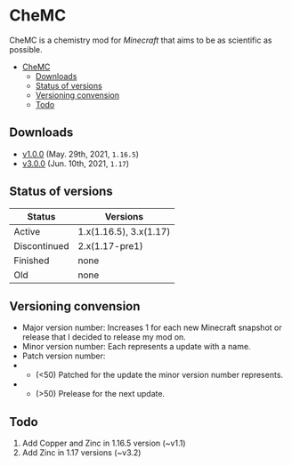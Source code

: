 # CheMC
CheMC is a chemistry mod for *Minecraft* that aims to be as scientific as possible.

- [CheMC](#chemc)
  - [Downloads](#downloads)
  - [Status of versions](#status-of-versions)
  - [Versioning convension](#versioning-convension)
  - [Todo](#todo)
## Downloads
* [v1.0.0](https://github.com/code2828/chemc-fabric/releases/tag/v1.0.0) (May. 29th, 2021, `1.16.5`)
* [v3.0.0](https://github.com/code2828/chemc-fabric/releases/tag/v3.0.0) (Jun. 10th, 2021, `1.17`)

## Status of versions
Status|Versions
------ | ------
Active | 1.x(1.16.5), 3.x(1.17)
Discontinued   | 2.x(1.17-pre1)
Finished|none
Old|none

## Versioning convension
* Major version number: Increases 1 for each new Minecraft snapshot or release that I decided to release my mod on.
* Minor version number: Each represents a update with a name.
* Patch version number: 
* * (<50) Patched for the update the minor version number represents.
* * (>50) Prelease for the next update.

## Todo
1. Add Copper and Zinc in 1.16.5 version (~v1.1)
2. Add Zinc in 1.17 versions (~v3.2)
